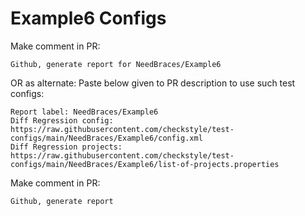 # Example6 Configs
Make comment in PR:
```
Github, generate report for NeedBraces/Example6
```
OR as alternate:
Paste below given to PR description to use such test configs:
```
Report label: NeedBraces/Example6
Diff Regression config: https://raw.githubusercontent.com/checkstyle/test-configs/main/NeedBraces/Example6/config.xml
Diff Regression projects: https://raw.githubusercontent.com/checkstyle/test-configs/main/NeedBraces/Example6/list-of-projects.properties
```
Make comment in PR:
```
Github, generate report
```
